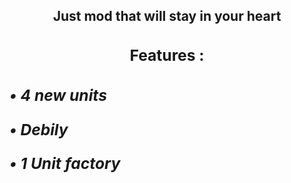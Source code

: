 <div align="center"> 
  <h2>
  Just mod that will stay in your heart 
  <h2>
<div>

<div>
  <h3>
  
  Features :

  <h3>
<div>

<div align="left">
  <h5 size="5">
  
  • 4 new units

  • Debily

  • 1 Unit factory

  <h5>
<div>
